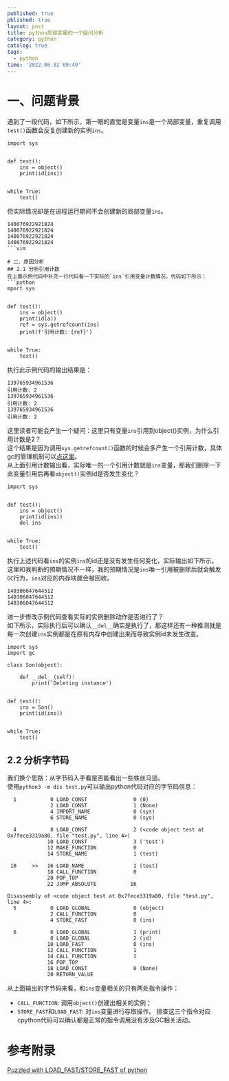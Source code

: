 ```yaml
---
published: true
pblished: true
layout: post
title: python局部变量的一个疑问分析
category: python
catalog: true
tags:
  - python
time: '2022.06.02 09:49'
---
```


# 一、问题背景

遇到了一段代码，如下所示，第一眼的直觉是变量`ins`是一个局部变量，重复调用`test()`函数会反复创建新的实例`ins`。
```
import sys


def test():
    ins = object()
    print(id(ins))


while True:
    test()
```

但实际情况却是在进程运行期间不会创建新的局部变量`ins`。
```shell
140076922921824
140076922921824
140076922921824
140076922921824
```vim

# 二、原因分析
## 2.1 分析引用计数
在上面示例代码中补充一行代码看一下实际的`ins`引用变量计数情况，代码如下所示：
```python
mport sys


def test():
    ins = object()
    print(id(a))
    ref = sys.getrefcount(ins)
    print(f'引用计数: {ref}')


while True:
    test()

```
执行此示例代码的输出结果是：
```shell
139765934961536
引用计数: 2
139765934961536
引用计数: 2
139765934961536
引用计数: 2
```
这里读者可能会产生一个疑问：这里只有变量`ins`引用到object()实例，为什么引用计数是2？  
这个结果是因为调用`sys.getrefcount()`函数的时候会多产生一个引用计数，具体gc的管理机制可以[点这里](https://devguide.python.org/garbage_collector/?highlight=gc)。  
从上面引用计数输出看，实际唯一的一个引用计数就是`ins`变量，那我们删除一下此变量引用后再看`object()`实例id是否发生变化？
```
import sys


def test():
    ins = object() 
    print(id(ins))
    del ins


while True:
    test()
```
执行上述代码看`ins`的实例`ins`的id还是没有发生任何变化，实际输出如下所示。  
这里和我判断的预期情况不一样，我的预期情况是`ins`唯一引用被删除后就会触发`GC`行为，`ins`对应的内存块就会被回收。
```
140306047644512
140306047644512
140306047644512
```
进一步修改示例代码查看实际的实例删除动作是否进行了？  
如下所示，实际执行后可以确认`__del__`确实是执行了，那这样还有一种推测就是每一次创建`ins`实例都是在原有内存中创建出来而导致实例id未发生改变。
```
import sys
import gc

class Son(object):

    def __del__(self):
        print('Deleting instance')


def test():
    ins = Son()
    print(id(ins))


while True:
    test()
```


## 2.2 分析字节码
我们换个思路：从字节码入手看是否能看出一些蛛丝马迹。  
使用`python3 -m dis test.py`可以输出python代码对应的字节码信息：
```shell
  1           0 LOAD_CONST               0 (0)
              2 LOAD_CONST               1 (None)
              4 IMPORT_NAME              0 (sys)
              6 STORE_NAME               0 (sys)

  4           8 LOAD_CONST               2 (<code object test at 0x7fece3319a80, file "test.py", line 4>)
             10 LOAD_CONST               3 ('test')
             12 MAKE_FUNCTION            0
             14 STORE_NAME               1 (test)

 10     >>   16 LOAD_NAME                1 (test)
             18 CALL_FUNCTION            0
             20 POP_TOP
             22 JUMP_ABSOLUTE           16

Disassembly of <code object test at 0x7fece3319a80, file "test.py", line 4>:
  5           0 LOAD_GLOBAL              0 (object)
              2 CALL_FUNCTION            0
              4 STORE_FAST               0 (ins)

  6           6 LOAD_GLOBAL              1 (print)
              8 LOAD_GLOBAL              2 (id)
             10 LOAD_FAST                0 (ins)
             12 CALL_FUNCTION            1
             14 CALL_FUNCTION            1
             16 POP_TOP
             18 LOAD_CONST               0 (None)
             20 RETURN_VALUE
```
从上面输出的字节码来看，和`ins`变量相关的只有两处指令操作：  
- `CALL_FUNCTION`: 调用`object()`创建出相关的实例；
- `STORE_FAST`和`LOAD_FAST`: 对`ins`变量进行存取操作。
排查这三个指令对应cpython代码可以确认都是正常的指令调用没有涉及GC相关活动。


# 参考附录
[Puzzled with LOAD_FAST/STORE_FAST of python](https://stackoverflow.com/questions/28088157/puzzled-with-load-fast-store-fast-of-python)
